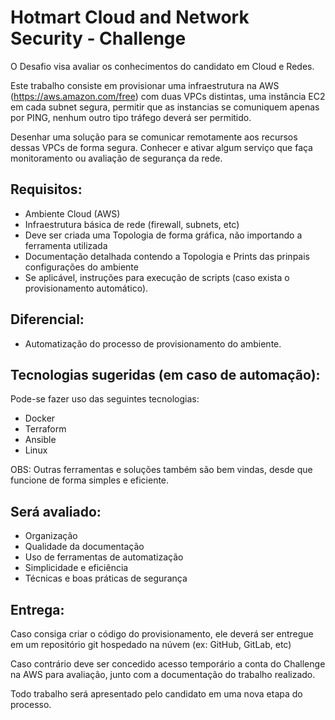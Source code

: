 # Hotmart Cloud and Network Security - Challenge

O Desafio visa avaliar os conhecimentos do candidato em Cloud e Redes.

Este trabalho consiste em provisionar uma infraestrutura na AWS (https://aws.amazon.com/free) com duas VPCs distintas, uma instância EC2 em cada subnet segura, permitir que as instancias se comuniquem apenas por PING, nenhum outro tipo tráfego deverá ser permitido.

Desenhar uma solução para se comunicar remotamente aos recursos dessas VPCs de forma segura.
Conhecer e ativar algum serviço que faça monitoramento ou avaliação de segurança da rede.

## Requisitos:

* Ambiente Cloud (AWS)
* Infraestrutura básica de rede (firewall, subnets, etc)
* Deve ser criada uma Topologia de forma gráfica, não importando a ferramenta utilizada
* Documentação detalhada contendo a Topologia e Prints das prinpais configurações do ambiente
* Se aplicável, instruções para execução de scripts (caso exista o provisionamento automático).

## Diferencial:

* Automatização do processo de provisionamento do ambiente.

## Tecnologias sugeridas (em caso de automação):

Pode-se fazer uso das seguintes tecnologias:
* Docker
* Terraform
* Ansible
* Linux

OBS: Outras ferramentas e soluções também são bem vindas, desde que funcione de forma simples e eficiente.

## Será avaliado:

* Organização
* Qualidade da documentação
* Uso de ferramentas de automatização
* Simplicidade e eficiência
* Técnicas e boas práticas de segurança

## Entrega:

Caso consiga criar o código do provisionamento, ele deverá ser entregue em um repositório git hospedado na núvem (ex: GitHub, GitLab, etc)

Caso contrário deve ser concedido acesso temporário a conta do Challenge na AWS para avaliação, junto com a documentação do trabalho realizado.

Todo trabalho será apresentado pelo candidato em uma nova etapa do processo.
